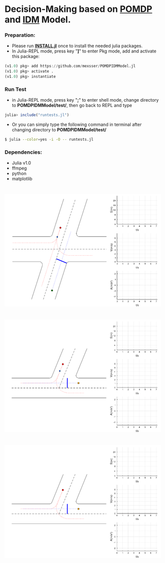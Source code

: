 # Decision-Making based on [POMDP](https://en.wikipedia.org/wiki/Partially_observable_Markov_decision_process) and [IDM](https://en.wikipedia.org/wiki/Intelligent_driver_model) Model.
### Preparation:  
- Please run [**INSTALL.jl**](./INSTALL.jl) once to install the needed julia packages.  
- In Julia-REPL mode, press key "**]**" to enter Pkg mode, add and activate this package:
```julia
(v1.0) pkg> add https://github.com/mexsser/POMDPIDMModel.jl
(v1.0) pkg> activate .
(v1.0) pkg> instantiate
```
### Run Test
- in Julia-REPL mode, press key "**;**" to enter shell mode, change directory to **POMDPIDMModel/test/**, then go back to REPL and type
```julia
julia> include("runtests.jl")
```
- Or you can simply type the following command in terminal after changing directory to **POMDPIDMModel/test/**
```bash
$ julia --color=yes -i -O -- runtests.jl
```
### Dependencies:
- Julia v1.0  
- ffmpeg
- python
- matplotlib
#
![Crossroad](test/output/Crossroad.R1R3.Passive.gif)
#
![TJunction](test/output/TJunction.R1R3.Passive.gif)
#
![TJunction](test/output/TJunction.R1R2.Passive.gif)
